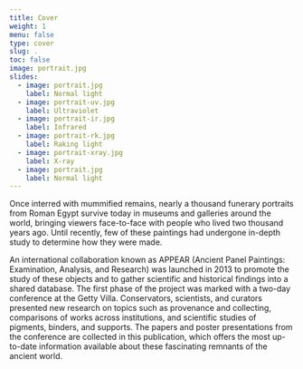 ```yaml
---
title: Cover
weight: 1
menu: false
type: cover
slug: .
toc: false
image: portrait.jpg
slides:
  - image: portrait.jpg
    label: Normal light
  - image: portrait-uv.jpg
    label: Ultraviolet  
  - image: portrait-ir.jpg
    label: Infrared  
  - image: portrait-rk.jpg
    label: Raking light
  - image: portrait-xray.jpg
    label: X-ray
  - image: portrait.jpg
    label: Normal light
---
```


Once interred with mummified remains, nearly a thousand funerary portraits from Roman Egypt survive today in museums and galleries around the world, bringing viewers face-to-face with people who lived two thousand years ago. Until recently, few of these paintings had undergone in-depth study to determine how they were made.

An international collaboration known as APPEAR (Ancient Panel Paintings: Examination, Analysis, and Research) was launched in 2013 to promote the study of these objects and to gather scientific and historical findings into a shared database. The first phase of the project was marked with a two-day conference at the Getty Villa. Conservators, scientists, and curators presented new research on topics such as provenance and collecting, comparisons of works across institutions, and scientific studies of pigments, binders, and supports. The papers and poster presentations from the conference are collected in this publication, which offers the most up-to-date information available about these fascinating remnants of the ancient world.
